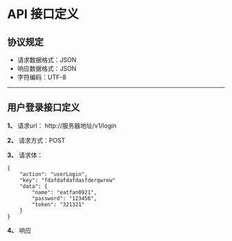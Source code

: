 # API 接口定义

## 协议规定
* 请求数据格式：JSON
* 响应数据格式：JSON
* 字符编码：UTF-8

*****

## 用户登录接口定义
**1、** 请求url： http://服务器地址/v1/login

**2、** 请求方式：POST

**3、** 请求体：
```
{
    "action": "userLogin",
    "key": "fdafdafdafdasfderqwrew"
    "data": {
        "name": "eatfan0921",
        "password": "123456",
        "token": "321321"
    }
}

```
**4、** 响应